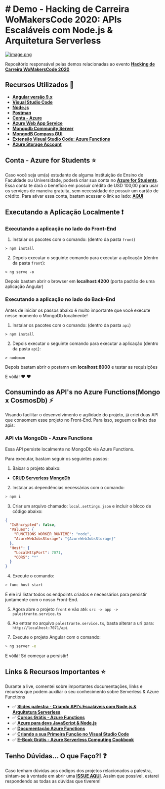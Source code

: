 # # Demo - Hacking de Carreira WoMakersCode 2020: APIs Escaláveis com Node.js & Arquitetura Serverless

[![image.png](https://i.postimg.cc/gc4jHtNQ/image.png)](https://postimg.cc/7bGqx9vn)

Repositório responsável pelas demos relacionadas ao evento **[Hacking de Carreira WoMakersCode 2020](https://womakerscode.org/carreira)**

## Recursos Utilizados 🚀

* **[Angular versão 9.x](https://cli.angular.io/)**
* **[Visual Studio Code](https://code.visualstudio.com/?WT.mc_id=hackingcarreira_wmc-github-gllemos)**
* **[Node.js](https://nodejs.org/en/)**
* **[Postman](https://www.getpostman.com/)**
* **[Conta - Azure](https://azure.microsoft.com/pt-br/?WT.mc_id=hackingcarreira_wmc-github-gllemos)**
* **[Azure Web App Service](https://azure.microsoft.com/services/app-service/?WT.mc_id=hackingcarreira_wmc-github-gllemos)**
* **[Mongodb Community Server](https://www.mongodb.com/download-center/community)**
* **[MongodB Compass GUI](https://www.mongodb.com/download-center/compass)**
* **[Extensão Visual Studio Code: Azure Functions](https://marketplace.visualstudio.com/items?itemName=ms-azuretools.vscode-azurefunctions&WT.mc_id=hackingcarreira_wmc-github-gllemos)**
* **[Azure Storage Account](https://azure.microsoft.com/pt-br/services/storage/?WT.mc_id=hackingcarreira_wmc-github-gllemos)**

## Conta - Azure for Students ⭐️

Caso você seja um(a) estudante de alguma Instituição de Ensino de Faculdade ou Universidade, poderá criar sua conta no **[Azure for Students](https://azure.microsoft.com/pt-br/free/students/?WT.mc_id=hackingcarreira_wmc-github-gllemos)**. Essa conta te dará o benefício em possuir crédito de USD 100,00 para usar os serviços de maneira gratuita, sem necessidade de possuir um cartão de crédito. Para ativar essa conta, bastam acessar o link ao lado: **[AQUI](https://azure.microsoft.com/pt-br/free/students/?WT.mc_id=hackingcarreira_wmc-github-gllemos)**

## Executando a Aplicação Localmente ❗️

### Executando a aplicação no lado do Front-End

1) Instalar os pacotes com o comando: (dentro da pasta `front`)

``` 
> npm install
```

2) Depois executar o seguinte comando para executar a aplicação (dentro da pasta `front`):

```
> ng serve -o
```

Depois bastam abrir o browser em **localhost:4200** (porta padrão de uma aplicação Angular)

### Executando a aplicação no lado do Back-End

Antes de iniciar os passos abaixo é muito importante que você execute nesse momento o MongoDb localmente!

1) Instalar os pacotes com o comando: (dentro da pasta `api`)

``` 
> npm install
```

2) Depois executar o seguinte comando para executar a aplicação (dentro da pasta `api`):

```
> nodemon
```

Depois bastam abrir o postamn em **localhost:8000** e testar as requisições

E vòilá! :heart: :heart:

## Consumindo as API's no Azure Functions(Mongo x CosmosDb) ⚡️

Visando facilitar o desenvolvimento e agilidade do projeto, já criei duas API que consomem esse projeto no Front-End. Para isso, seguem os links das apis:

### API via MongoDb - Azure Functions

Essa API persiste localmente no MongoDb via Azure Functions.

Para executar, bastam seguir os seguintes passos:

1. Baixar o projeto abaixo:

- **[CRUD Serverless MongoDb](https://github.com/glaucia86/crud-serverless-mongodb)**

2. Instalar as dependências necessárias com o comando:

```bash
> npm i
```

3. Criar um arquivo chamado: `local.settings.json` e incluir o bloco de código abaixo:

```json
{
  "IsEncrypted": false,
  "Values": {
    "FUNCTIONS_WORKER_RUNTIME": "node",
    "AzureWebJobsStorage": "{AzureWebJobsStorage}"
  },
  "Host": {
    "LocalHttpPort": 7071,
    "CORS": "*"
  }
}
```
4. Execute o comando:

```bash
> func host start
```

E ele irá listar todos os endpoints criados e necessários para persistir juntamente com o nosso Front-End.

5. Agora abre o projeto `front` e vão até: `src -> app -> palestrante.service.ts`

6. Ao entrar no arquivo `palestrante.service.ts`, basta alterar a uri para: `http://localhost:7071/api`

7. Execute o projeto Angular com o comando: 

```bash
> ng server -o
```

E vòilá! Só começar a persistir!

## Links & Recursos Importantes ⭐️

Durante a live, comentei sobre importantes documentações, links e recursos que podem auxiliar o seu conhecimento sobre Serverless & Azure Functions

- ✅ **[Slides palestra - Criando API's Escaláveis com Node.js & Arquitetura Serverless](http://bit.ly/slides-braziljs19)**
- ✅ **[Cursos Grátis - Azure Functions](https://docs.microsoft.com/learn/browse/?term=functions&WT.mc_id=hackingcarreira_wmc-github-gllemos)**
- ✅ **[Azure para devs JavaScript & Node.js](https://docs.microsoft.com/javascript/azure/?WT.mc_id=hackingcarreira_wmc-github-gllemos&view=azure-node-latest)**
- ✅ **[Documentação Azure Functions](https://docs.microsoft.com/azure/azure-functions/?WT.mc_id=hackingcarreira_wmc-github-gllemos)**
- ✅ **[Criando a sua Primeira Função no Visual Studio Code](https://docs.microsoft.com/azure/azure-functions/functions-create-first-function-vs-code?WT.mc_id=hackingcarreira_wmc-github-gllemos)**
- ✅ **[E-Book Grátis - Azure Serverless Computing Cookbook](https://azure.microsoft.com/resources/azure-serverless-computing-cookbook/?WT.mc_id=hackingcarreira_wmc-github-gllemos)**

## Tenho Dúvidas... O que Faço?! ❓

Caso tenham dúvidas aos códigos dos projetos relacionados a palestra, sintam-se à vontade em abrir uma **[ISSUE AQUI](https://github.com/glaucia86/hackingcarreira-serverless-demo/issues)**. Assim que possível, estarei respondendo as todas as dúvidas que tiverem!


